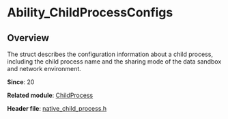 # Ability_ChildProcessConfigs

## Overview

The struct describes the configuration information about a child process, including the child process name and the sharing mode of the data sandbox and network environment.

**Since**: 20

**Related module**: [ChildProcess](capi-childprocess.md)

**Header file**: [native_child_process.h](capi-native-child-process-h.md)
